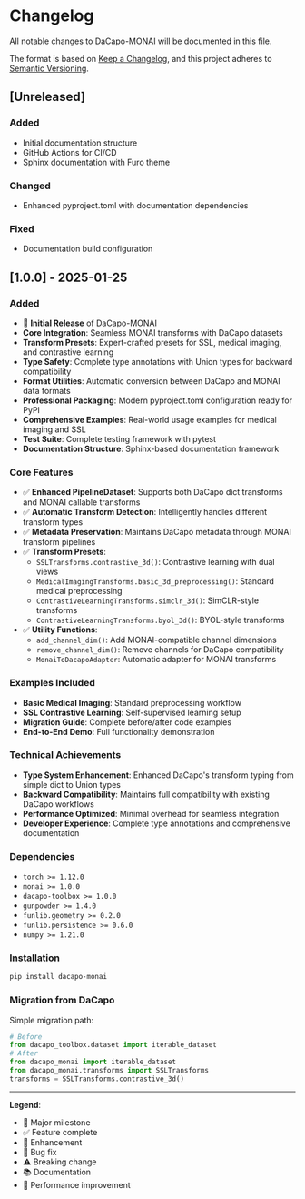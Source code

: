 # Changelog

All notable changes to DaCapo-MONAI will be documented in this file.

The format is based on [Keep a Changelog](https://keepachangelog.com/en/1.0.0/),
and this project adheres to [Semantic Versioning](https://semver.org/spec/v2.0.0.html).

## [Unreleased]

### Added
- Initial documentation structure
- GitHub Actions for CI/CD
- Sphinx documentation with Furo theme

### Changed
- Enhanced pyproject.toml with documentation dependencies

### Fixed
- Documentation build configuration

## [1.0.0] - 2025-01-25

### Added
- 🎉 **Initial Release** of DaCapo-MONAI
- **Core Integration**: Seamless MONAI transforms with DaCapo datasets
- **Transform Presets**: Expert-crafted presets for SSL, medical imaging, and contrastive learning
- **Type Safety**: Complete type annotations with Union types for backward compatibility
- **Format Utilities**: Automatic conversion between DaCapo and MONAI data formats
- **Professional Packaging**: Modern pyproject.toml configuration ready for PyPI
- **Comprehensive Examples**: Real-world usage examples for medical imaging and SSL
- **Test Suite**: Complete testing framework with pytest
- **Documentation Structure**: Sphinx-based documentation framework

### Core Features
- ✅ **Enhanced PipelineDataset**: Supports both DaCapo dict transforms and MONAI callable transforms
- ✅ **Automatic Transform Detection**: Intelligently handles different transform types
- ✅ **Metadata Preservation**: Maintains DaCapo metadata through MONAI transform pipelines
- ✅ **Transform Presets**:
  - `SSLTransforms.contrastive_3d()`: Contrastive learning with dual views
  - `MedicalImagingTransforms.basic_3d_preprocessing()`: Standard medical preprocessing
  - `ContrastiveLearningTransforms.simclr_3d()`: SimCLR-style transforms
  - `ContrastiveLearningTransforms.byol_3d()`: BYOL-style transforms
- ✅ **Utility Functions**:
  - `add_channel_dim()`: Add MONAI-compatible channel dimensions
  - `remove_channel_dim()`: Remove channels for DaCapo compatibility
  - `MonaiToDacapoAdapter`: Automatic adapter for MONAI transforms

### Examples Included
- **Basic Medical Imaging**: Standard preprocessing workflow
- **SSL Contrastive Learning**: Self-supervised learning setup
- **Migration Guide**: Complete before/after code examples
- **End-to-End Demo**: Full functionality demonstration

### Technical Achievements
- **Type System Enhancement**: Enhanced DaCapo's transform typing from simple dict to Union types
- **Backward Compatibility**: Maintains full compatibility with existing DaCapo workflows
- **Performance Optimized**: Minimal overhead for seamless integration
- **Developer Experience**: Complete type annotations and comprehensive documentation

### Dependencies
- `torch >= 1.12.0`
- `monai >= 1.0.0`
- `dacapo-toolbox >= 1.0.0`
- `gunpowder >= 1.4.0`
- `funlib.geometry >= 0.2.0`
- `funlib.persistence >= 0.6.0`
- `numpy >= 1.21.0`

### Installation
```bash
pip install dacapo-monai
```

### Migration from DaCapo
Simple migration path:
```python
# Before
from dacapo_toolbox.dataset import iterable_dataset
# After  
from dacapo_monai import iterable_dataset
from dacapo_monai.transforms import SSLTransforms
transforms = SSLTransforms.contrastive_3d()
```

---

**Legend**:
- 🎉 Major milestone
- ✅ Feature complete
- 🔧 Enhancement
- 🐛 Bug fix
- ⚠️ Breaking change
- 📚 Documentation
- 🚀 Performance improvement